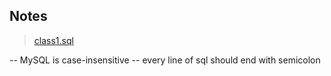 
## Notes
> [class1.sql](https://gist.github.com/Naman-Bhalla/0d6b0c78828fb872727cf5e41897ae40)

-- MySQL is case-insensitive
-- every line of sql should end with semicolon